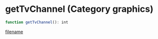 # getTvChannel (Category graphics)

```js
function getTvChannel(): int
```

[filename](getTvChannel_m.md ':include')